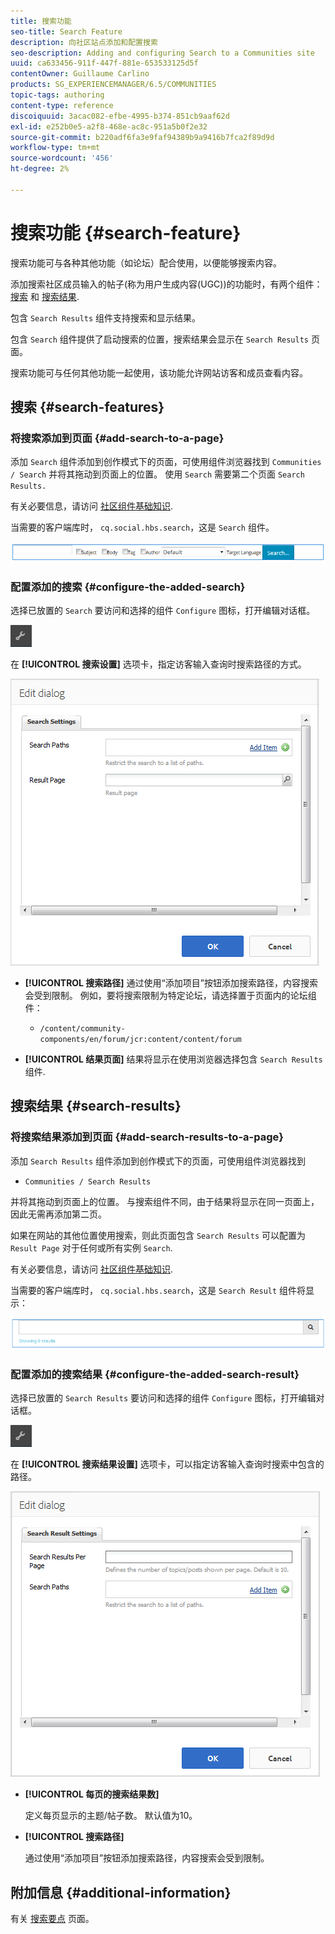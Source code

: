 ```yaml
---
title: 搜索功能
seo-title: Search Feature
description: 向社区站点添加和配置搜索
seo-description: Adding and configuring Search to a Communities site
uuid: ca633456-911f-447f-881e-653533125d5f
contentOwner: Guillaume Carlino
products: SG_EXPERIENCEMANAGER/6.5/COMMUNITIES
topic-tags: authoring
content-type: reference
discoiquuid: 3acac082-efbe-4995-b374-851cb9aaf62d
exl-id: e252b0e5-a2f8-468e-ac8c-951a5b0f2e32
source-git-commit: b220adf6fa3e9faf94389b9a9416b7fca2f89d9d
workflow-type: tm+mt
source-wordcount: '456'
ht-degree: 2%

---
```


# 搜索功能 {#search-feature}

搜索功能可与各种其他功能（如论坛）配合使用，以便能够搜索内容。

添加搜索社区成员输入的帖子(称为用户生成内容(UGC))的功能时，有两个组件： [搜索](#search) 和 [搜索结果](#search-results).

包含 `Search Results` 组件支持搜索和显示结果。

包含 `Search` 组件提供了启动搜索的位置，搜索结果会显示在 `Search Results` 页面。

搜索功能可与任何其他功能一起使用，该功能允许网站访客和成员查看内容。

## 搜索 {#search-features}

### 将搜索添加到页面 {#add-search-to-a-page}

添加 `Search` 组件添加到创作模式下的页面，可使用组件浏览器找到 `Communities / Search` 并将其拖动到页面上的位置。 使用 `Search` 需要第二个页面 `Search Results.`

有关必要信息，请访问 [社区组件基础知识](basics.md).

当需要的客户端库时， `cq.social.hbs.search`，这是 `Search` 组件。

![添加搜索](assets/add-search.png)

### 配置添加的搜索 {#configure-the-added-search}

选择已放置的 `Search` 要访问和选择的组件 `Configure` 图标，打开编辑对话框。

![配置](assets/configure-new.png)

在 **[!UICONTROL 搜索设置]** 选项卡，指定访客输入查询时搜索路径的方式。

![搜索设置](assets/search-settings.png)

* **[!UICONTROL 搜索路径]**
通过使用“添加项目”按钮添加搜索路径，内容搜索会受到限制。 例如，要将搜索限制为特定论坛，请选择置于页面内的论坛组件：

   * `/content/community-components/en/forum/jcr:content/content/forum`

* **[!UICONTROL 结果页面]**
结果将显示在使用浏览器选择包含 
`Search Results` 组件.

## 搜索结果 {#search-results}

### 将搜索结果添加到页面 {#add-search-results-to-a-page}

添加 `Search Results` 组件添加到创作模式下的页面，可使用组件浏览器找到

* `Communities / Search Results`

并将其拖动到页面上的位置。 与搜索组件不同，由于结果将显示在同一页面上，因此无需再添加第二页。

如果在网站的其他位置使用搜索，则此页面包含 `Search Results` 可以配置为 `Result Page` 对于任何或所有实例 `Search`.

有关必要信息，请访问 [社区组件基础知识](basics.md).

当需要的客户端库时， `cq.social.hbs.search`，这是 `Search Result` 组件将显示：

![搜索结果](assets/search-result1.png)

### 配置添加的搜索结果 {#configure-the-added-search-result}

选择已放置的 `Search Results` 要访问和选择的组件 `Configure` 图标，打开编辑对话框。

![配置](assets/configure-new.png)

在 **[!UICONTROL 搜索结果设置]** 选项卡，可以指定访客输入查询时搜索中包含的路径。

![search-result-settings](assets/search-result-settings.png)

* **[!UICONTROL 每页的搜索结果数]**

   定义每页显示的主题/帖子数。 默认值为10。

* **[!UICONTROL 搜索路径]**

   通过使用“添加项目”按钮添加搜索路径，内容搜索会受到限制。

## 附加信息 {#additional-information}

有关 [搜索要点](search-implementation.md) 页面。
